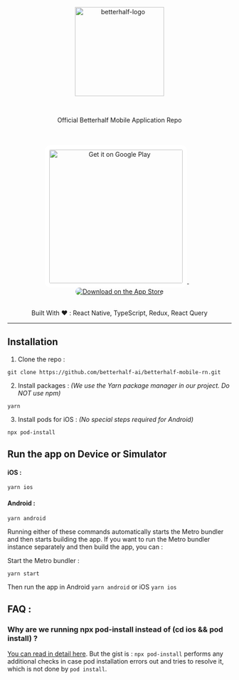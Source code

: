 <br/>
<br/>
<br/>

<p align="center">
    <img alt="betterhalf-logo" src="https://pbs.twimg.com/profile_images/1505780427444809728/y2OthVqA_400x400.jpg" width="200" />
</p>
<br/>
<p align="center">Official Betterhalf Mobile Application Repo</p>
<br/>
<br/>

<div align="center">
<a href='https://play.google.com/store/apps/details?id=com.betterhalf&hl=en_IN&gl=US&pcampaignid=pcampaignidMKT-Other-global-all-co-prtnr-py-PartBadge-Mar2515-1'>
  <img alt='Get it on Google Play' width="300" src='https://user-images.githubusercontent.com/49429259/175395897-0eed7bfc-34fc-48d6-a859-9d10f7f050f0.png' style="border-radius: 13px; border: 10px solid white;"/>
</a>
&nbsp; &nbsp;
<a href="https://apps.apple.com/us/app/betterhalf-ai-matrimony-app/id1438203766?itsct=apps_box_badge&amp;itscg=30200">
  <img src="https://miro.medium.com/max/600/1*xqT83bMEz92IBYxS9UQNow.png" alt="Download on the App Store" style="border-radius: 13px">
</a>
  </div>
 
  <br />

<p align="center">
Built With ❤️ :
  React Native, TypeScript, Redux, React Query
</p>

___

## Installation

1. Clone the repo :

```
git clone https://github.com/betterhalf-ai/betterhalf-mobile-rn.git
```

2. Install packages : _(We use the Yarn package manager in our project. Do NOT use npm)_

```
yarn
```

3. Install pods for iOS : _(No special steps required for Android)_
```
npx pod-install
```

## Run the app on Device or Simulator

#### iOS :
```
yarn ios
```

#### Android :
```
yarn android
```

Running either of these commands automatically starts the Metro bundler and then starts building the app.
If you want to run the Metro bundler instance separately and then build the app, you can :

Start the Metro bundler :
```
yarn start 
```
Then run the app in Android `yarn android` or iOS `yarn ios`

## FAQ :

### Why are we running npx pod-install instead of (cd ios && pod install) ?
[You can read in detail here](https://github.com/expo/expo-cli/tree/main/packages/pod-install#-why). But the gist is : `npx pod-install` performs any additional
checks in case pod installation errors out and tries to resolve it, which is not done by `pod install`.

